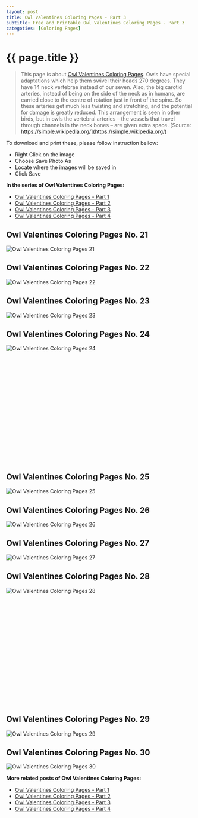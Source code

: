 ```yaml
---
layout: post
title: Owl Valentines Coloring Pages - Part 3
subtitle: Free and Printable Owl Valentines Coloring Pages - Part 3
categoties: [Coloring Pages]
---
```

{{ page.title }}
================
> This page is about [Owl Valentines Coloring Pages](https://freecoloringpages.github.io/). Owls have special adaptations which help them swivel their heads 270 degrees. They have 14 neck vertebrae instead of our seven. Also, the big carotid arteries, instead of being on the side of the neck as in humans, are carried close to the centre of rotation just in front of the spine. So these arteries get much less twisting and stretching, and the potential for damage is greatly reduced. This arrangement is seen in other birds, but in owls the vertebral arteries – the vessels that travel through channels in the neck bones – are given extra space. [Source: https://simple.wikipedia.org/](https://simple.wikipedia.org/)

To download and print these, please follow instruction bellow:
* Right Click on the image 
* Choose Save Photo As 
* Locate where the images will be saved in 
* Click Save

**In the series of Owl Valentines Coloring Pages:**

* [Owl Valentines Coloring Pages - Part 1](https://freecoloringpages.github.io/2017/12/01/Owl-Valentines-Coloring-Pages-Part-1.html)
* [Owl Valentines Coloring Pages - Part 2](https://freecoloringpages.github.io/2017/12/01/Owl-Valentines-Coloring-Pages-Part-2.html)
* [Owl Valentines Coloring Pages - Part 3](https://freecoloringpages.github.io/2017/12/01/Owl-Valentines-Coloring-Pages-Part-3.html)
* [Owl Valentines Coloring Pages - Part 4](https://freecoloringpages.github.io/2017/12/01/Owl-Valentines-Coloring-Pages-Part-4.html)

## Owl Valentines Coloring Pages No. 21
![Owl Valentines Coloring Pages 21](https://freecoloringpages.github.io/img2/Owl-Valentines-Coloring-Pages%20(21).jpg "Owl Valentines Coloring Pages 21")

## Owl Valentines Coloring Pages No. 22
![Owl Valentines Coloring Pages 22](https://freecoloringpages.github.io/img2/Owl-Valentines-Coloring-Pages%20(22).jpg "Owl Valentines Coloring Pages 22")

## Owl Valentines Coloring Pages No. 23
![Owl Valentines Coloring Pages 23](https://freecoloringpages.github.io/img2/Owl-Valentines-Coloring-Pages%20(23).jpg "Owl Valentines Coloring Pages 23")

## Owl Valentines Coloring Pages No. 24
![Owl Valentines Coloring Pages 24](https://freecoloringpages.github.io/img2/Owl-Valentines-Coloring-Pages%20(24).jpg "Owl Valentines Coloring Pages 24")

<script async src="//pagead2.googlesyndication.com/pagead/js/adsbygoogle.js"></script><!-- Texxtonly --><ins class="adsbygoogle" style="display:inline-block;width:336px;height:280px" data-ad-client="ca-pub-6753140515841889" data-ad-slot="3207852233"></ins><script>(adsbygoogle = window.adsbygoogle || []).push({}); </script>

## Owl Valentines Coloring Pages No. 25
![Owl Valentines Coloring Pages 25](https://freecoloringpages.github.io/img2/Owl-Valentines-Coloring-Pages%20(25).jpg "Owl Valentines Coloring Pages 25")

## Owl Valentines Coloring Pages No. 26
![Owl Valentines Coloring Pages 26](https://freecoloringpages.github.io/img2/Owl-Valentines-Coloring-Pages%20(26).jpg "Owl Valentines Coloring Pages 26")

## Owl Valentines Coloring Pages No. 27
![Owl Valentines Coloring Pages 27](https://freecoloringpages.github.io/img2/Owl-Valentines-Coloring-Pages%20(27).jpg "Owl Valentines Coloring Pages 27")

## Owl Valentines Coloring Pages No. 28
![Owl Valentines Coloring Pages 28](https://freecoloringpages.github.io/img2/Owl-Valentines-Coloring-Pages%20(28).jpg "Owl Valentines Coloring Pages 28")

<script async src="//pagead2.googlesyndication.com/pagead/js/adsbygoogle.js"></script><!-- Texxtonly --><ins class="adsbygoogle" style="display:inline-block;width:336px;height:280px" data-ad-client="ca-pub-6753140515841889" data-ad-slot="3207852233"></ins><script>(adsbygoogle = window.adsbygoogle || []).push({}); </script>

## Owl Valentines Coloring Pages No. 29
![Owl Valentines Coloring Pages 29](https://freecoloringpages.github.io/img2/Owl-Valentines-Coloring-Pages%20(29).jpg "Owl Valentines Coloring Pages 29")

## Owl Valentines Coloring Pages No. 30
![Owl Valentines Coloring Pages 30](https://freecoloringpages.github.io/img2/Owl-Valentines-Coloring-Pages%20(30).jpg "Owl Valentines Coloring Pages 30")

**More related posts of Owl Valentines Coloring Pages:**

* [Owl Valentines Coloring Pages - Part 1](https://freecoloringpages.github.io/2017/12/01/Owl-Valentines-Coloring-Pages-Part-1.html)
* [Owl Valentines Coloring Pages - Part 2](https://freecoloringpages.github.io/2017/12/01/Owl-Valentines-Coloring-Pages-Part-2.html)
* [Owl Valentines Coloring Pages - Part 3](https://freecoloringpages.github.io/2017/12/01/Owl-Valentines-Coloring-Pages-Part-3.html)
* [Owl Valentines Coloring Pages - Part 4](https://freecoloringpages.github.io/2017/12/01/Owl-Valentines-Coloring-Pages-Part-4.html)


